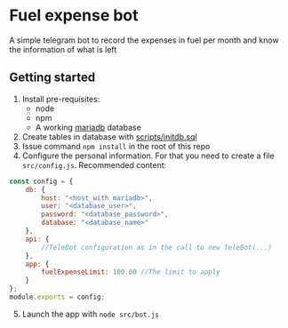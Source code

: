 # Fuel expense bot

A simple telegram bot to record the expenses in fuel per month and know the information of what is left

## Getting started

1. Install pre-requisites:
    * node
    * npm
    * A working [mariadb](https://mariadb.org/) database
2. Create tables in database with [scripts/initdb.sql](scripts/initdb.sql)
3. Issue command `npm install` in the root of this repo
4. Configure the personal information. For that you need to create a file `src/config.js`. Recommended content:
```js
const config = {
    db: {
        host: "<host_with_mariadb>",
        user: "<database_user>",
        password: "<database_password>",
        database: "<database_name>"
    },
    api: {
        //TeleBot configuration as in the call to new TeleBot(...)
    },
    app: {
        fuelExpenseLimit: 100.00 //The limit to apply
    }
};
module.exports = config;
```
5. Launch the app with `node src/bot.js`